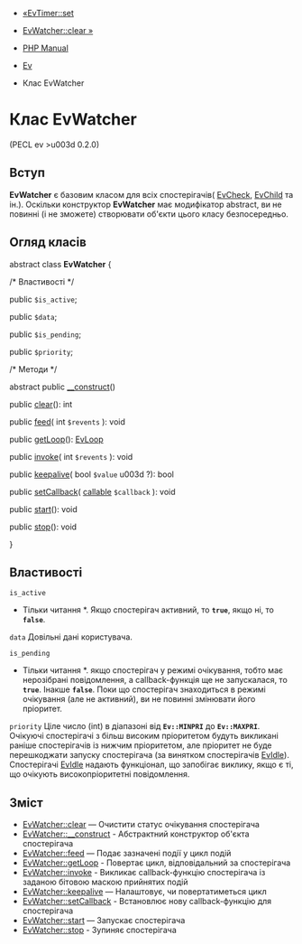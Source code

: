 - [«EvTimer::set](evtimer.set.md)
- [EvWatcher::clear »](evwatcher.clear.md)

- [PHP Manual](index.md)
- [Ev](book.ev.md)
- Клас EvWatcher

# Клас EvWatcher

(PECL ev \>u003d 0.2.0)

## Вступ

**EvWatcher** є базовим класом для всіх спостерігачів(
[EvCheck](class.evcheck.md), [EvChild](class.evchild.md) та ін.).
Оскільки конструктор **EvWatcher** має модифікатор abstract, ви не
повинні (і не зможете) створювати об'єкти цього класу безпосередньо.

## Огляд класів

abstract class **EvWatcher** {

/\* Властивості \*/

public `$is_active`;

public `$data`;

public `$is_pending`;

public `$priority`;

/\* Методи \*/

abstract public [\_\_construct](evwatcher.construct.md)()

public [clear](evwatcher.clear.md)(): int

public [feed](evwatcher.feed.md)( int `$revents` ): void

public [getLoop](evwatcher.getloop.md)(): [EvLoop](class.evloop.md)

public [invoke](evwatcher.invoke.md)( int `$revents` ): void

public [keepalive](evwatcher.keepalive.md)( bool `$value` u003d ?): bool

public [setCallback](evwatcher.setcallback.md)(
[callable](language.types.callable.md) `$callback` ): void

public [start](evwatcher.start.md)(): void

public [stop](evwatcher.stop.md)(): void

}

## Властивості

`is_active`
* Тільки читання *. Якщо спостерігач активний, то **`true`**, якщо ні, то
**`false`**.

`data`
Довільні дані користувача.

`is_pending`
* Тільки читання *. якщо спостерігач у режимі очікування, тобто має
нерозібрані повідомлення, а callback-функція ще не запускалася, то
**`true`**. Інакше **`false`**. Поки що спостерігач знаходиться в
режимі очікування (але не активний), ви не повинні змінювати його пріоритет.

`priority`
Ціле число (int) в діапазоні від **`Ev::MINPRI`** до **`Ev::MAXPRI`**.
Очікуючі спостерігачі з більш високим пріоритетом будуть викликані раніше
спостерігачів із нижчим пріоритетом, але пріоритет не буде
перешкоджати запуску спостерігача (за винятком спостерігачів
[EvIdle](class.evidle.md)). Спостерігачі [EvIdle](class.evidle.md)
надають функціонал, що запобігає виклику, якщо є ті, що очікують
високопріоритетні повідомлення.

## Зміст

- [EvWatcher::clear](evwatcher.clear.md) — Очистити статус очікування
спостерігача
- [EvWatcher::\_\_construct](evwatcher.construct.md) - Абстрактний
конструктор об'єкта спостерігача
- [EvWatcher::feed](evwatcher.feed.md) — Подає зазначені події у
цикл подій
- [EvWatcher::getLoop](evwatcher.getloop.md) - Повертає цикл,
відповідальний за спостерігача
- [EvWatcher::invoke](evwatcher.invoke.md) - Викликає
callback-функцію спостерігача із заданою бітовою маскою прийнятих
подій
- [EvWatcher::keepalive](evwatcher.keepalive.md) — Налаштовує,
чи повертатиметься цикл
- [EvWatcher::setCallback](evwatcher.setcallback.md) - Встановлює
нову callback-функцію для спостерігача
- [EvWatcher::start](evwatcher.start.md) — Запускає спостерігача
- [EvWatcher::stop](evwatcher.stop.md) - Зупиняє спостерігача

